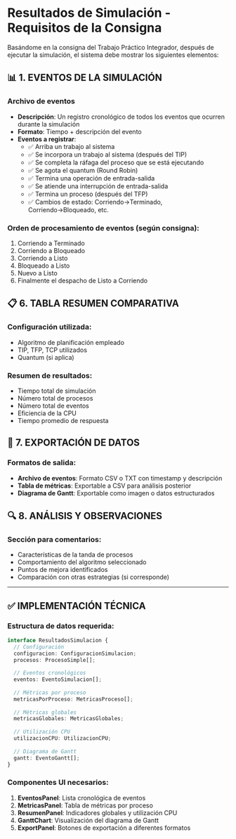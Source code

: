 # Resultados de Simulación - Requisitos de la Consigna

Basándome en la consigna del Trabajo Práctico Integrador, después de ejecutar la simulación, el sistema debe mostrar los siguientes elementos:

## 📊 1. EVENTOS DE LA SIMULACIÓN

### Archivo de eventos
- **Descripción**: Un registro cronológico de todos los eventos que ocurren durante la simulación
- **Formato**: Tiempo + descripción del evento
- **Eventos a registrar**:
  - ✅ Arriba un trabajo al sistema
  - ✅ Se incorpora un trabajo al sistema (después del TIP)
  - ✅ Se completa la ráfaga del proceso que se está ejecutando
  - ✅ Se agota el quantum (Round Robin)
  - ✅ Termina una operación de entrada-salida
  - ✅ Se atiende una interrupción de entrada-salida
  - ✅ Termina un proceso (después del TFP)
  - ✅ Cambios de estado: Corriendo→Terminado, Corriendo→Bloqueado, etc.

### Orden de procesamiento de eventos (según consigna):
1. Corriendo a Terminado
2. Corriendo a Bloqueado  
3. Corriendo a Listo
4. Bloqueado a Listo
5. Nuevo a Listo
6. Finalmente el despacho de Listo a Corriendo


## 📋 6. TABLA RESUMEN COMPARATIVA

### Configuración utilizada:
- Algoritmo de planificación empleado
- TIP, TFP, TCP utilizados
- Quantum (si aplica)

### Resumen de resultados:
- Tiempo total de simulación
- Número total de procesos
- Número total de eventos
- Eficiencia de la CPU
- Tiempo promedio de respuesta

## 💾 7. EXPORTACIÓN DE DATOS

### Formatos de salida:
- **Archivo de eventos**: Formato CSV o TXT con timestamp y descripción
- **Tabla de métricas**: Exportable a CSV para análisis posterior
- **Diagrama de Gantt**: Exportable como imagen o datos estructurados

## 🔍 8. ANÁLISIS Y OBSERVACIONES

### Sección para comentarios:
- Características de la tanda de procesos
- Comportamiento del algoritmo seleccionado
- Puntos de mejora identificados
- Comparación con otras estrategias (si corresponde)

---

## ✅ IMPLEMENTACIÓN TÉCNICA

### Estructura de datos requerida:
```typescript
interface ResultadosSimulacion {
  // Configuración
  configuracion: ConfiguracionSimulacion;
  procesos: ProcesoSimple[];
  
  // Eventos cronológicos
  eventos: EventoSimulacion[];
  
  // Métricas por proceso
  metricasPorProceso: MetricasProceso[];
  
  // Métricas globales
  metricasGlobales: MetricasGlobales;
  
  // Utilización CPU
  utilizacionCPU: UtilizacionCPU;
  
  // Diagrama de Gantt
  gantt: EventoGantt[];
}
```

### Componentes UI necesarios:
1. **EventosPanel**: Lista cronológica de eventos
2. **MetricasPanel**: Tabla de métricas por proceso
3. **ResumenPanel**: Indicadores globales y utilización CPU
4. **GanttChart**: Visualización del diagrama de Gantt
5. **ExportPanel**: Botones de exportación a diferentes formatos